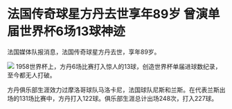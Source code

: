 # 法国传奇球星方丹去世享年89岁 曾演单届世界杯6场13球神迹

法国媒体队报消息，法国传奇球星方丹去世，享年89岁。

![](https://inews.gtimg.com/news_bt/O8KDPim_J_8-lbPDdordFM3AoemBetMuTriEkeUnAIASAAA/1000)
1958世界杯上，方丹6场比赛打入惊人的13球，创造世界杯单届进球数纪录，至今都无人打破。

方丹俱乐部生涯效力过摩洛哥球队马洛卡尼，法国球队尼斯和兰斯。在代表兰斯出场的131场比赛中，方丹打入122球。俱乐部生涯总计出场248次，打入227球。

